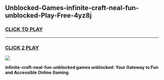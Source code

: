 
## Unblocked-Games-infinite-craft-neal-fun-unblocked-Play-Free-4yz8j
<h3>
<a href="https://premium76.site?title=infinite-craft-neal-fun-unblocked&ref=21A">CLICK TO PLAY</a></h3>
<hr>

<h3>
<a href="https://premium76.site?title=infinite-craft-neal-fun-unblocked&ref=21A">CLICK 2 PLAY</a>
  
</h3>

<a href="https://premium76.site?title=infinite-craft-neal-fun-unblocked&ref=21A"><img src="https://clearcache.store/games.png"></a>


**infinite-craft-neal-fun-unblocked games unblocked: Your Gateway to Fun and Accessible Online Gaming**
